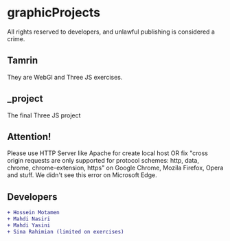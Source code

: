 # graphicProjects
All rights reserved to developers, and unlawful publishing is considered a crime.
## Tamrin 
They are WebGl and Three JS exercises.
## _project
The final Three JS project
## Attention!
Please use HTTP Server like Apache for create local host OR fix "cross origin requests are only supported for protocol schemes: http, data, chrome, chrome-extension, https" on Google Chrome, Mozila Firefox, Opera and stuff.
We didn't see this error on Microsoft Edge.
## Developers
```diff
+ Hossein Motamen
+ Mahdi Nasiri
+ Mahdi Yasini
+ Sina Rahimian (limited on exercises)
```
